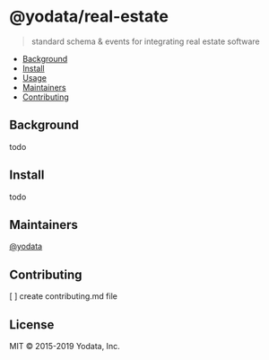 # @yodata/real-estate

> standard schema &amp; events for integrating real estate software

- [Background](#background)
- [Install](#install)
- [Usage](#usage)
- [Maintainers](#maintainers)
- [Contributing](#contributing)

## Background

todo

## Install

todo

## Maintainers

[@yodata](https://github.com/yodata)

## Contributing

[ ] create contributing.md file

## License

MIT © 2015-2019 Yodata, Inc.
